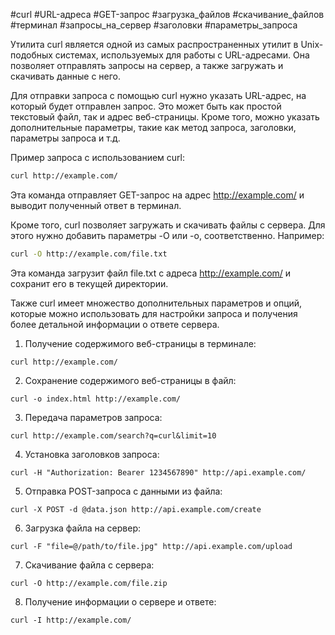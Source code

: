 #curl #URL-адреса #GET-запрос #загрузка_файлов #скачивание_файлов #терминал #запросы_на_сервер #заголовки #параметры_запроса

Утилита curl является одной из самых распространенных утилит в Unix-подобных системах, используемых для работы с URL-адресами. Она позволяет отправлять запросы на сервер, а также загружать и скачивать данные с него.

Для отправки запроса с помощью curl нужно указать URL-адрес, на который будет отправлен запрос. Это может быть как простой текстовый файл, так и адрес веб-страницы. Кроме того, можно указать дополнительные параметры, такие как метод запроса, заголовки, параметры запроса и т.д.

Пример запроса с использованием curl:

```bash
curl http://example.com/
```

Эта команда отправляет GET-запрос на адрес http://example.com/ и выводит полученный ответ в терминал.

Кроме того, curl позволяет загружать и скачивать файлы с сервера. Для этого нужно добавить параметры -O или -o, соответственно. Например:

```bash
curl -O http://example.com/file.txt
```

Эта команда загрузит файл file.txt с адреса http://example.com/ и сохранит его в текущей директории.

Также curl имеет множество дополнительных параметров и опций, которые можно использовать для настройки запроса и получения более детальной информации о ответе сервера.

1. Получение содержимого веб-страницы в терминале:
```
curl http://example.com/
```

2. Сохранение содержимого веб-страницы в файл:
```
curl -o index.html http://example.com/
```

3. Передача параметров запроса:
```
curl http://example.com/search?q=curl&limit=10
```

4. Установка заголовков запроса:
```
curl -H "Authorization: Bearer 1234567890" http://api.example.com/
```

5. Отправка POST-запроса с данными из файла:
```
curl -X POST -d @data.json http://api.example.com/create
```

6. Загрузка файла на сервер:
```
curl -F "file=@/path/to/file.jpg" http://api.example.com/upload
```

7. Скачивание файла с сервера:
```
curl -O http://example.com/file.zip
```

8. Получение информации о сервере и ответе:
```
curl -I http://example.com/
```

